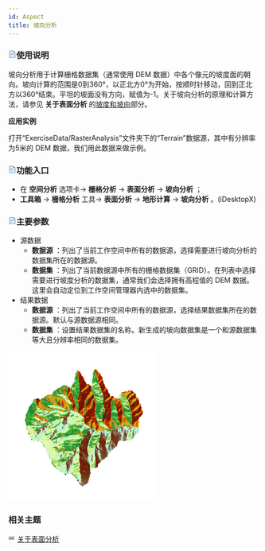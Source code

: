 ```yaml
---
id: Aspect
title: 坡向分析
---
```

### ![](../../../img/read.gif)使用说明

坡向分析用于计算栅格数据集（通常使用 DEM
数据）中各个像元的坡度面的朝向。坡向计算的范围是0到360°，以正北方0°为开始，按顺时针移动，回到正北方以360°结束。平坦的坡面没有方向，赋值为-1。关于坡向分析的原理和计算方法，请参见
**关于表面分析** 的[坡度和坡向](AoubtSurfaceAnalyst)部分。

**应用实例**

打开“ExerciseData/RasterAnalysis”文件夹下的“Terrain”数据源，其中有分辨率为5米的 DEM 数据，我们用此数据来做示例。

### ![](../../img/read.gif)功能入口

  * 在 **空间分析** 选项卡-> **栅格分析** -> **表面分析** -> **坡向分析** ；
  * **工具箱** -> **栅格分析** 工具-> **表面分析** -> **地形计算** -> **坡向分析** 。(iDesktopX)

### ![](../../img/read.gif)主要参数

  * 源数据
    * **数据源** ：列出了当前工作空间中所有的数据源，选择需要进行坡向分析的数据集所在的数据源。
    * **数据集** ：列出了当前数据源中所有的栅格数据集（GRID）。在列表中选择需要进行坡度分析的数据集，通常我们会选择拥有高程值的 DEM 数据。这里会自动定位到工作空间管理器内选中的数据集。
  * 结果数据
    * **数据源** ：列出了当前工作空间中所有的数据源，选择结果数据集所在的数据源。默认与源数据源相同。
    * **数据集** ：设置结果数据集的名称。新生成的坡向数据集是一个和源数据集等大且分辨率相同的数据集。

![](img/AspecResultt.png)  
  
###  相关主题

![](../../../img/smalltitle.png) [关于表面分析](AoubtSurfaceAnalyst)